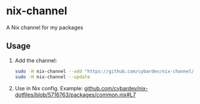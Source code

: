 # nix-channel

A Nix channel for my packages

## Usage

1. Add the channel:

    ```sh
    sudo -H nix-channel --add "https://github.com/cybardev/nix-channel/archive/main.tar.gz" cypkgs
    sudo -H nix-channel --update
    ```

2. Use in Nix config. Example: [github.com/cybardev/nix-dotfiles/blob/5716763/packages/common.nix#L7](<https://github.com/cybardev/nix-dotfiles/blob/571676319abbd5da3e81c750a7e7ef833e389115/packages/common.nix#L7>)
